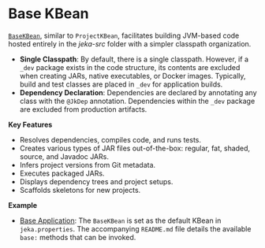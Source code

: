 # Base KBean

[`BaseKBean`](https://github.com/jeka-dev/jeka/blob/master/dev.jeka.core/src/main/java/dev/jeka/core/tool/builtins/base/BaseKBean.java), similar to `ProjectKBean`, facilitates building JVM-based code hosted entirely in the *jeka-src* folder with a simpler classpath organization.

- **Single Classpath**: By default, there is a single classpath. However, if a `_dev` package exists in the code structure, its contents are excluded when creating JARs, native executables, or Docker images. Typically, build and test classes are placed in `_dev` for application builds.
- **Dependency Declaration**: Dependencies are declared by annotating any class with the `@JkDep` annotation. Dependencies within the `_dev` package are excluded from production artifacts.

**Key Features**

- Resolves dependencies, compiles code, and runs tests.
- Creates various types of JAR files out-of-the-box: regular, fat, shaded, source, and Javadoc JARs.
- Infers project versions from Git metadata.
- Executes packaged JARs.
- Displays dependency trees and project setups.
- Scaffolds skeletons for new projects.

**Example**

- [Base Application](https://github.com/jeka-dev/demo-base-application): The `BaseKBean` is set as the default KBean in `jeka.properties`. The accompanying `README.md` file details the available `base:` methods that can be invoked.

